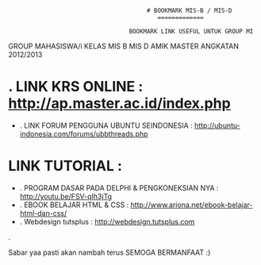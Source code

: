                                           
                                           # BOOKMARK MIS-B / MIS-D
                                              =============
                                              
                                      BOOKMARK LINK USEFUL UNTUK GROUP MI 
                                      
                                      
                                      
GROUP MAHASISWA/i KELAS MIS B MIS D AMIK MASTER ANGKATAN 2012/2013



# . LINK KRS ONLINE :  http://ap.master.ac.id/index.php


 - . LINK FORUM PENGGUNA UBUNTU SEINDONESIA  : http://ubuntu-indonesia.com/forums/ubbthreads.php






#   LINK TUTORIAL :

- . PROGRAM DASAR PADA DELPHI & PENGKONEKSIAN NYA : http://youtu.be/FSV-qIh3jTg
- . EBOOK BELAJAR HTML & CSS                      : http://www.ariona.net/ebook-belajar-html-dan-css/
- . Webdesign tutsplus                            : http://webdesign.tutsplus.com


. 






Sabar yaa pasti akan nambah terus  SEMOGA BERMANFAAT :)
